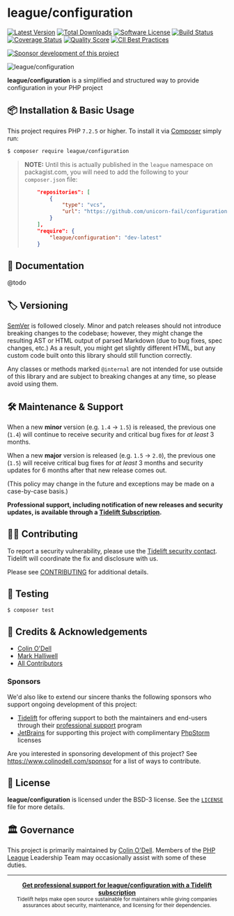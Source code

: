 # league/configuration

[![Latest Version](https://img.shields.io/packagist/v/league/configuration.svg?style=flat-square)](https://packagist.org/packages/league/configuration)
[![Total Downloads](https://img.shields.io/packagist/dt/league/configuration.svg?style=flat-square)](https://packagist.org/packages/league/configuration)
[![Software License](https://img.shields.io/badge/License-BSD--3-brightgreen.svg?style=flat-square)](LICENSE)
[![Build Status](https://img.shields.io/github/workflow/status/thephpleague/configuration/Tests/latest.svg?style=flat-square)](https://github.com/thephpleague/configuration/actions?query=workflow%3ATests+branch%3Alatest)
[![Coverage Status](https://img.shields.io/scrutinizer/coverage/g/thephpleague/configuration.svg?style=flat-square)](https://scrutinizer-ci.com/g/thephpleague/configuration/code-structure)
[![Quality Score](https://img.shields.io/scrutinizer/g/thephpleague/configuration.svg?style=flat-square)](https://scrutinizer-ci.com/g/thephpleague/configuration)
[![CII Best Practices](https://bestpractices.coreinfrastructure.org/projects/126/badge)](https://bestpractices.coreinfrastructure.org/projects/126)

[![Sponsor development of this project](https://img.shields.io/badge/sponsor%20this%20package-%E2%9D%A4-ff69b4.svg?style=flat-square)](https://www.colinodell.com/sponsor)

![league/configuration](banner.png)

**league/configuration** is a simplified and structured way to provide configuration in your PHP project

## 📦 Installation & Basic Usage

This project requires PHP `7.2.5` or higher.  To install it via [Composer] simply run:

``` bash
$ composer require league/configuration
```

> **NOTE:** Until this is actually published in the `league` namespace on packagist.com, you will need to add the
> following to your `composer.json` file:
>
> ```json
>     "repositories": [
>         {
>             "type": "vcs",
>             "url": "https://github.com/unicorn-fail/configuration.git"
>         }
>     ],
>     "require": {
>         "league/configuration": "dev-latest"
>     }
> ```
>

## 📓 Documentation

@todo

## 🏷️ Versioning

[SemVer](http://semver.org/) is followed closely. Minor and patch releases should not introduce breaking changes to the codebase; however, they might change the resulting AST or HTML output of parsed Markdown (due to bug fixes, spec changes, etc.)  As a result, you might get slightly different HTML, but any custom code built onto this library should still function correctly.

Any classes or methods marked `@internal` are not intended for use outside of this library and are subject to breaking changes at any time, so please avoid using them.

## 🛠️ Maintenance & Support

When a new **minor** version (e.g. `1.4` -> `1.5`) is released, the previous one (`1.4`) will continue to receive security and critical bug fixes for *at least* 3 months.

When a new **major** version is released (e.g. `1.5` -> `2.0`), the previous one (`1.5`) will receive critical bug fixes for *at least* 3 months and security updates for 6 months after that new release comes out.

(This policy may change in the future and exceptions may be made on a case-by-case basis.)

**Professional support, including notification of new releases and security updates, is available through a [Tidelift Subscription](https://tidelift.com/subscription/pkg/packagist-league-configuration?utm_source=packagist-league-configuration&utm_medium=referral&utm_campaign=readme).**

## 👷‍♀️ Contributing

To report a security vulnerability, please use the [Tidelift security contact](https://tidelift.com/security). Tidelift will coordinate the fix and disclosure with us.

Please see [CONTRIBUTING](https://github.com/thephpleague/configuration/blob/latest/.github/CONTRIBUTING.md) for additional details.

## 🧪 Testing

``` bash
$ composer test
```

## 👥 Credits & Acknowledgements

- [Colin O'Dell][@colinodell]
- [Mark Halliwell][@markehalliwell]
- [All Contributors]

### Sponsors

We'd also like to extend our sincere thanks the following sponsors who support ongoing development of this project:

 - [Tidelift](https://tidelift.com/subscription/pkg/packagist-league-configuration?utm_source=packagist-league-configuration&utm_medium=referral&utm_campaign=readme) for offering support to both the maintainers and end-users through their [professional support](https://tidelift.com/subscription/pkg/packagist-league-configuration?utm_source=packagist-league-configuration&utm_medium=referral&utm_campaign=readme) program
 - [JetBrains](https://www.jetbrains.com/) for supporting this project with complimentary [PhpStorm](https://www.jetbrains.com/phpstorm/) licenses

Are you interested in sponsoring development of this project? See <https://www.colinodell.com/sponsor> for a list of ways to contribute.

## 📄 License

**league/configuration** is licensed under the BSD-3 license.  See the [`LICENSE`](LICENSE) file for more details.

## 🏛️ Governance

This project is primarily maintained by [Colin O'Dell][@colinodell].  Members of the [PHP League] Leadership Team may occasionally assist with some of these duties.

---

<div align="center">
	<b>
		<a href="https://tidelift.com/subscription/pkg/packagist-league-configuration?utm_source=packagist-league-configuration&utm_medium=referral&utm_campaign=readme">Get professional support for league/configuration with a Tidelift subscription</a>
	</b>
	<br>
	<sub>
		Tidelift helps make open source sustainable for maintainers while giving companies<br>assurances about security, maintenance, and licensing for their dependencies.
	</sub>
</div>

[All Contributors]: https://github.com/thephpleague/configuration/contributors
[@colinodell]: https://www.twitter.com/colinodell
[@markehalliwell]: https://www.twitter.com/markehalliwell
[Composer]: https://getcomposer.org/
[PHP League]: https://thephpleague.com
